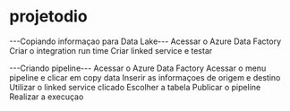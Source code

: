 # projetodio
---Copiando informaçao para Data Lake---
Acessar o Azure Data Factory
Criar o integration run time
Criar linked service e testar

---Criando pipeline---
Acessar o Azure Data Factory
Acessar o menu pipeline e clicar em copy data
Inserir as informaçoes de origem e destino
Utilizar o linked service clicado
Escolher a tabela
Publicar o pipeline
Realizar a execuçao
